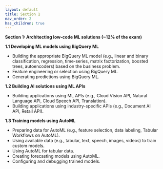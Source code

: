 ```yaml
---
layout: default
title: Section 1
nav_order: 2
has_children: true
---
```


**Section 1: Architecting low-code ML solutions (~12% of the exam)**

**1.1 Developing ML models using BigQuery ML**

* Building the appropriate BigQuery ML model (e.g., linear and binary classification, regression, time-series, matrix factorization, boosted trees, autoencoders) based on the business problem.
* Feature engineering or selection using BigQuery ML.
* Generating predictions using BigQuery ML.

**1.2 Building AI solutions using ML APIs**

* Building applications using ML APIs (e.g., Cloud Vision API, Natural Language API, Cloud Speech API, Translation).
* Building applications using industry-specific APIs (e.g., Document AI API, Retail API).

**1.3 Training models using AutoML**

* Preparing data for AutoML (e.g., feature selection, data labeling, Tabular Workflows on AutoML).
* Using available data (e.g., tabular, text, speech, images, videos) to train custom models.
* Using AutoML for tabular data.
* Creating forecasting models using AutoML.
* Configuring and debugging trained models.
